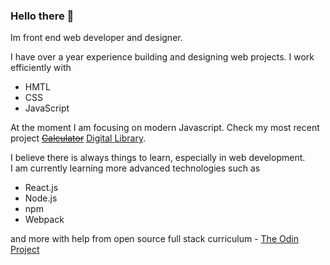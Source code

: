 ### Hello there 👋

Im front end web developer and designer.

I have over a year experience building and designing web projects. I work efficiently with  
- HMTL  
- CSS  
- JavaScript  

At the moment I am focusing on modern Javascript. Check my most recent project [~~Calculator~~](https://github.com/karolisdavli/calculator) [Digital Library](https://github.com/karolisdavli/library).

I believe there is always things to learn, especially in web development.  
I am currently learning more advanced technologies such as  
- React.js  
- Node.js  
- npm  
- Webpack 

and more with help from open source full stack curriculum - [The Odin Project](https://www.theodinproject.com/)
